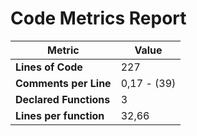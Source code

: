 # Code Metrics Report

| Metric                          | Value       |
|---------------------------------|-------------|
| **Lines of Code**               | 227         |
| **Comments per Line**           | 0,17 - (39) |
| **Declared Functions**          | 3           |
| **Lines per function**          | 32,66       |



